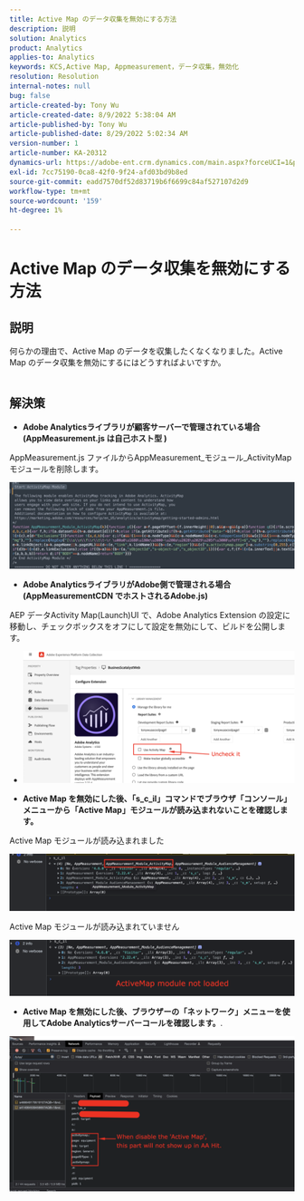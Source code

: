 ```yaml
---
title: Active Map のデータ収集を無効にする方法
description: 説明
solution: Analytics
product: Analytics
applies-to: Analytics
keywords: KCS,Active Map, Appmeasurement，データ収集，無効化
resolution: Resolution
internal-notes: null
bug: false
article-created-by: Tony Wu
article-created-date: 8/9/2022 5:38:04 AM
article-published-by: Tony Wu
article-published-date: 8/29/2022 5:02:34 AM
version-number: 1
article-number: KA-20312
dynamics-url: https://adobe-ent.crm.dynamics.com/main.aspx?forceUCI=1&pagetype=entityrecord&etn=knowledgearticle&id=6c2a8469-a517-ed11-b83e-002248086a73
exl-id: 7cc75190-0ca8-42f0-9f24-afd03bd9b8ed
source-git-commit: eadd7570df52d83719b6f6699c84af527107d2d9
workflow-type: tm+mt
source-wordcount: '159'
ht-degree: 1%

---
```


# Active Map のデータ収集を無効にする方法

## 説明

何らかの理由で、Active Map のデータを収集したくなくなりました。Active Map のデータ収集を無効にするにはどうすればよいですか。
<br> 

## 解決策


- <b>Adobe Analyticsライブラリが顧客サーバーで管理されている場合 (AppMeasurement.js は自己ホスト型 )</b>


AppMeasurement.js ファイルからAppMeasurement_モジュール_ActivityMap モジュールを削除します。

![](assets/afbc7944-b517-ed11-b83e-002248086a73.png)



- <b>Adobe AnalyticsライブラリがAdobe側で管理される場合 (AppMeasurementCDN でホストされるAdobe.js)</b>


AEP データActivity Map(Launch)UI で、Adobe Analytics Extension の設定に移動し、チェックボックスをオフにして設定を無効にして、ビルドを公開します。

- ![](assets/7ccff702-a717-ed11-b83e-002248086a73.png)




























- <b>Active Map を無効にした後、「s_c_il」コマンドでブラウザ「コンソール」メニューから「Active Map」モジュールが読み込まれないことを確認します。</b>


Active Map モジュールが読み込まれました

![](assets/fae3dc70-b317-ed11-b83e-002248086a73.png)

Active Map モジュールが読み込まれていません

![](assets/27e433af-b317-ed11-b83e-002248086a73.png)

- <b>Active Map を無効にした後、ブラウザーの「ネットワーク」メニューを使用してAdobe Analyticsサーバーコールを確認します。</b>.


![](assets/7f84b7dc-3f27-ed11-9db1-00224808679b.png)
